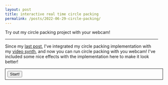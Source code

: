 ```yaml
---
layout: post
title: interactive real time circle packing
permalink: /posts/2022-06-29-circle-packing/
---
```


Try out my circle packing project with your webcam!

---

Since my [last post](../2022-06-23-circle-packing), I've integrated my circle
packing implementation with my [video synth](/video-synth), and now you can run
circle packing with you webcam! I've included some nice effects with the
implementation here to make it look better!

<link rel="stylesheet" href="{{ '/static/pi_digits/style.css' | relative_url }}">
<style>
canvas {
width: 100%;
}
</style>
<script src="{{ '/static/circle_packing/synth_webcam/circlepacking.standalone.js' | relative_url }}"></script>
<script src="{{ '/static/circle_packing/synth_webcam/post.js' | relative_url }}"></script>

<div id="container" style="width: 100%; border: solid 1px; padding: 0.5em;">
<button id="start"> Start! </button>
<div id="synthcontainer" style="display: none;">
<canvas id="synth"></canvas>
<label for="randomize">Re-solve circles</label>
<input type="checkbox" id="randomize" checked />
</div>
</div>
